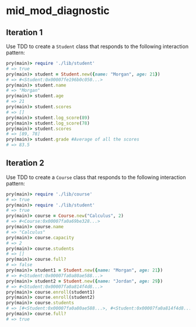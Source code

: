 # mid_mod_diagnostic
## Iteration 1
Use TDD to create a `Student` class that responds to the following interaction pattern:
```ruby
pry(main)> require './lib/student'
# => true
pry(main)> student = Student.new({name: "Morgan", age: 21})    
# => #<Student:0x00007fe196b0c050...>
pry(main)> student.name
# => "Morgan"
pry(main)> student.age
# => 21
pry(main)> student.scores
# => []
pry(main)> student.log_score(89)
pry(main)> student.log_score(78)    
pry(main)> student.scores
# => [89, 78]
pry(main)> student.grade #Average of all the scores
# => 83.5
```
## Iteration 2
Use TDD to create a `Course` class that responds to the following interaction pattern:
```ruby
pry(main)> require './lib/course'
# => true
pry(main)> require './lib/student'
# => true
pry(main)> course = Course.new("Calculus", 2)    
# => #<Course:0x00007fa0a69be328...>
pry(main)> course.name
# => "Calculus"
pry(main)> course.capacity
# => 2
pry(main)> course.students
# => []
pry(main)> course.full?
# => false
pry(main)> student1 = Student.new({name: "Morgan", age: 21})
# => #<Student:0x00007fa0a80ae588...>
pry(main)> student2 = Student.new({name: "Jordan", age: 29})    
# => #<Student:0x00007fa0a814f4d8...>
pry(main)> course.enroll(student1)    
pry(main)> course.enroll(student2)    
pry(main)> course.students
# => [#<Student:0x00007fa0a80ae588...>, #<Student:0x00007fa0a814f4d8...>]
pry(main)> course.full?
# => true